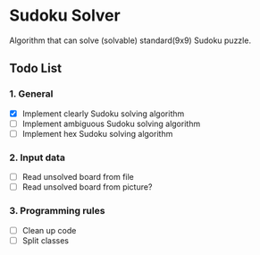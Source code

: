 # Sudoku Solver
Algorithm that can solve (solvable) standard(9x9) Sudoku puzzle.

## Todo List
### 1. General
-[x] Implement clearly Sudoku solving algorithm 
-[ ] Implement ambiguous Sudoku solving algorithm
-[ ] Implement hex Sudoku solving algorithm
### 2. Input data 
-[ ] Read unsolved board from file
-[ ] Read unsolved board from picture?
### 3. Programming rules
-[ ] Clean up code
-[ ] Split classes